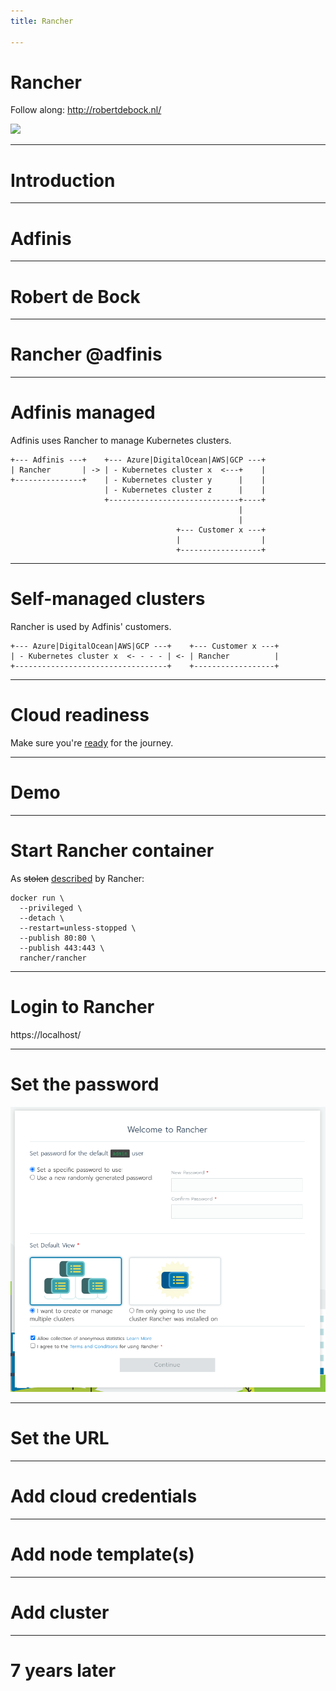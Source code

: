 ```yaml
---
title: Rancher

---
```


# Rancher

Follow along: http://robertdebock.nl/

<img src="https://api.qrserver.com/v1/create-qr-code/?size=350x350&data=http://robertdebock.nl/presentations/rancher/"/>

---

# Introduction

----

# Adfinis

----

# Robert de Bock

---

# Rancher @adfinis

----

# Adfinis managed

Adfinis uses Rancher to manage Kubernetes clusters.

```text
+--- Adfinis ---+    +--- Azure|DigitalOcean|AWS|GCP ---+
| Rancher       | -> | - Kubernetes cluster x  <---+    |
+---------------+    | - Kubernetes cluster y      |    |
                     | - Kubernetes cluster z      |    |
                     +-----------------------------+----+
                                                   |
                                                   |
                                     +--- Customer x ---+
                                     |                  |
                                     +------------------+
```

----

# Self-managed clusters

Rancher is used by Adfinis' customers.

```text
+--- Azure|DigitalOcean|AWS|GCP ---+    +--- Customer x ---+
| - Kubernetes cluster x  <- - - - | <- | Rancher          |
+----------------------------------+    +------------------+
```

---

# Cloud readiness

Make sure you're [ready](https://cloudy-with-containers.ch/) for the journey.

---

# Demo

----

# Start Rancher container

As ~~stolen~~ [described](https://rancher.com/quick-start/) by Rancher:

```
docker run \
  --privileged \
  --detach \
  --restart=unless-stopped \
  --publish 80:80 \
  --publish 443:443 \
  rancher/rancher
```

----

# Login to Rancher

https://localhost/

----

# Set the password

![Set the password for Rancher](images/rancher-set-password.png)

----

# Set the URL

----

# Add cloud credentials

----

# Add node template(s)

---

# Add cluster

---

# 7 years later
